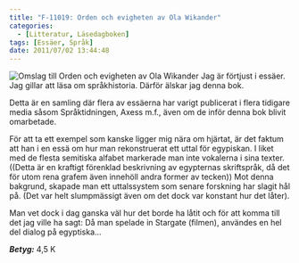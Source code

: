 ```yaml
---
title: "F-11019: Orden och evigheten av Ola Wikander"
categories:
  - [Litteratur, Läsedagboken]
tags: [Essäer, Språk]
date: 2011/07/02 13:44:48
---
```

![Omslag till Orden och evigheten av Ola Wikander](https://www.dropbox.com/s/w1u08wsx8n2fbmg/9789146219927.jpg?dl=1)
Jag är förtjust i essäer. Jag gillar att läsa om språkhistoria. Därför älskar jag denna bok.

Detta är en samling där flera av essäerna har varigt publicerat i flera tidigare media såsom Språktidningen, Axess m.f., även om de inför denna bok blivit omarbetade.

För att ta ett exempel som kanske ligger mig nära om hjärtat, är det faktum att han i en essä om hur man rekonstruerat ett uttal för egypiskan. I liket med de flesta semitiska alfabet markerade man inte vokalerna i sina texter. ((Detta är en kraftigt förenklad beskrivning av egypternas skriftspråk, då det för utom rena grafem även innehöll andra former av tecken)) Mot denna bakgrund, skapade man ett uttalssystem som senare forskning har slagit hål på. (Det var helt slumpmässigt även om det dock var konstant hur det låter).

Man vet dock i dag ganska väl hur det borde ha låtit och för att komma till det jag ville ha sagt: Då man spelade in Stargate (filmen), användes en hel del dialog på egyptiska...


***Betyg:*** 4,5 K
